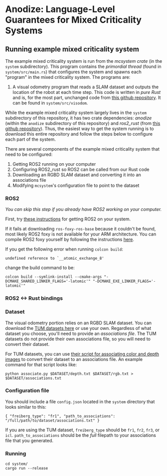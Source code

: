 # Anodize: Language-Level Guarantees for Mixed Criticality Systems

## Running example mixed criticality system

The example mixed criticality system is run from the *mcsystem crate* (in the `system` subdirectory). This program contains the *primordial thread* (found in `system/src/main.rs`) that configures the system and spawns each "program" in the mixed criticality system. The programs are:

1. A visual odometry program that reads a SLAM dataset and outputs the location of the robot at each time step. This code is written in *pure Rust* and is, for the most part, unchanged code from [this github repository](https://github.com/mpizenberg/visual-odometry-rs). It can be found in `system/src/visodom`.

While the example mixed criticality system largely lives in the `system` subdirectory of this repository, it has two crate dependencies: *anodize* (within the `anodize` subdirectory of this repository) and *ros2_rust* (from [this github repository](https://github.com/ros2-rust/ros2_rust)). Thus, the easiest way to get the system running is to download this entire repository and follow the steps below to configure each part of the system.

There are several components of the example mixed criticality system that need to be configured:

1. Getting ROS2 running on your computer
2. Configuring ROS2_rust so ROS2 can be called from our Rust code
3. Downloading an RGBD SLAM dataset and converting it into an associations file
4. Modifying `mcsystem`'s configuration file to point to the dataset

### ROS2

*You can skip this step if you already have ROS2 working on your computer.*

First, try [these instructions](https://index.ros.org/doc/ros2/Installation/Foxy/Linux-Install-Binary/) for getting ROS2 on your system.

If it fails at downloading `ros-foxy-ros-base` because it couldn't be found, most likely ROS2 foxy is not available for your ARM architecture. You can compile ROS2 foxy yourself by following the instructions [here](https://index.ros.org/doc/ros2/Installation/Foxy/Linux-Development-Setup/).

If you get the following error when running `colcon build`:
```
undefined reference to `__atomic_exchange_8'
```
change the build command to be:
```
colcon build --symlink-install --cmake-args "-DCMAKE_SHARED_LINKER_FLAGS='-latomic'" "-DCMAKE_EXE_LINKER_FLAGS='-latomic'"
```


### ROS2 <-> Rust bindings


### Dataset
The visual odometry portion relies on an RGBD SLAM dataset. You can download the [TUM datasets here](https://vision.in.tum.de/data/datasets/rgbd-dataset/download) or use your own. Regardless of what dataset you choose, you'll need to provide an *associations file*. The TUM datasets do not provide their own associations file, so you will need to convert their dataset.

For TUM datasets, you can use [their script for associating color and depth images](https://vision.in.tum.de/data/datasets/rgbd-dataset/tools) to convert their dataset to an associations file. An example command for that script looks like:

``
python associate.py $DATASET/depth.txt $DATASET/rgb.txt > $DATASET/associations.txt
``

### Configuration file
You should include a file ``config.json`` located in the ``system`` directory that looks similar to this:

``
{
    "freiberg_type": "fr1",
    "path_to_associations": "/full/path/to/dataset/associations.txt"
}
``

If you are using the TUM dataset, ``freiberg_type`` should be ``fr1``, ``fr2``, ``fr3``, or ``icl``. ``path_to_associations`` should be the *full* filepath to your associations file that you generated.


### Running
```
cd system/
cargo run --release
```
